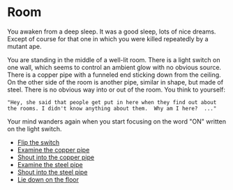Room
====

You awaken from a deep sleep.  It was a good sleep, lots of nice dreams.
Except of course for that one in which you were killed repeatedly by a mutant
ape.

You are standing in the middle of a well-lit room.  There is a light switch on
one wall, which seems to control an ambient glow with no obvious source.  There
is a copper pipe with a funneled end sticking down from the ceiling.  On the
other side of the room is another pipe, similar in shape, but made of steel.
There is no obvious way into or out of the room.  You think to yourself:

`"Hey, she said that people get put in here when they find out about the rooms.
I didn't know anything about them.  Why am I here?  ..."`

Your mind wanders again when you start focusing on the word "ON" written on
the light switch.

* [Flip the switch](p0s1dark.html)
* [Examine the copper pipe](p0s1xcopper.html)
* [Shout into the copper pipe](p0s1copsleep.html)
* [Examine the steel pipe](p0s1xsteel.html)
* [Shout into the steel pipe](p0s1stesleep.html)
* [Lie down on the floor](p0s1lightfloor.html)
